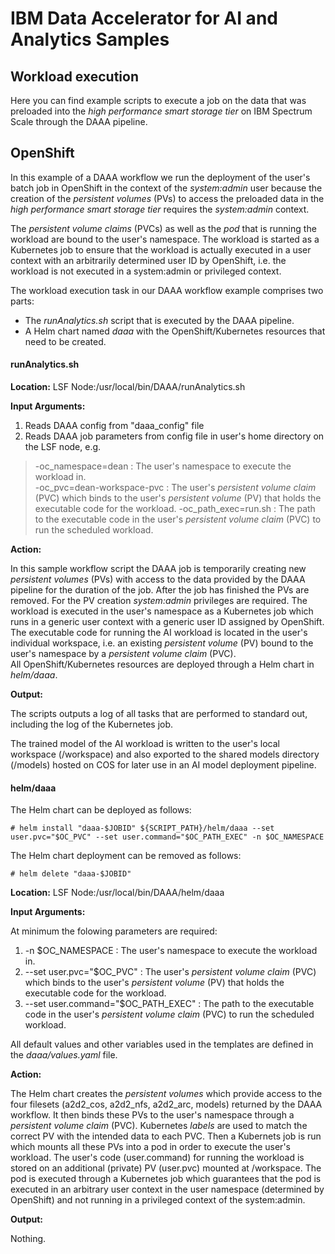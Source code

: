 # IBM Data Accelerator for AI and Analytics Samples

## Workload execution

Here you can find example scripts to execute a job on the data that was preloaded 
into the *high performance smart storage tier* on IBM Spectrum Scale through 
the DAAA pipeline.
 
## OpenShift

In this example of a DAAA workflow we run the deployment of the user's batch job 
in OpenShift in the context of the *system:admin* user because the creation of the 
*persistent volumes* (PVs) to access the preloaded data in the 
*high performance smart storage tier* requires the *system:admin* context. 

The *persistent volume claims* (PVCs) as well as the *pod* that is running the workload 
are bound to the user's namespace. The workload is started as a Kubernetes job to ensure that the workload is actually 
executed in a user context with an arbitrarily determined user ID by OpenShift, 
i.e. the workload is not executed in a system:admin or privileged context.

The workload execution task in our DAAA workflow example comprises two parts:

 - The *runAnalytics.sh* script that is executed by the DAAA pipeline.
 - A Helm chart named *daaa* with the OpenShift/Kubernetes resources that need to be created.

#### runAnalytics.sh

**Location:** LSF Node:/usr/local/bin/DAAA/runAnalytics.sh

**Input Arguments:**

1. Reads DAAA config from "daaa_config" file
2. Reads DAAA job parameters from config file in user's home directory on the LSF node, e.g.

> -oc_namespace=dean : The user's namespace to execute the workload in.    
> -oc_pvc=dean-workspace-pvc : The user's *persistent volume claim* (PVC) which binds to the user's *persistent volume* (PV) that holds the executable code for the workload.
> -oc_path_exec=run.sh : The path to the executable code in the user's *persistent volume claim* (PVC) to run the scheduled workload.

**Action:**

In this sample workflow script the DAAA job is temporarily
creating new *persistent volumes* (PVs) with access to the
data provided by the DAAA pipeline for the duration of
the job. After the job has finished the PVs are removed. 
For the PV creation *system:admin* privileges are required.
The workload is executed in the user's namespace as a 
Kubernetes job which runs in a generic user context 
with a generic user ID assigned by OpenShift.
The executable code for running the AI workload is located 
in the user's individual workspace, i.e. an existing *persistent volume* (PV)
bound to the user's namespace by a *persistent volume claim* (PVC).  
All OpenShift/Kubernetes resources are deployed through
a Helm chart in *helm/daaa*.

**Output:**

The scripts outputs a log of all tasks that are performed to standard out,
including the log of the Kubernetes job.

The trained model of the AI workload is written to the user's local 
workspace (/workspace) and also exported
to the shared models directory (/models) hosted on COS for later use 
in an AI model deployment pipeline.


#### helm/daaa

The Helm chart can be deployed as follows:

    # helm install "daaa-$JOBID" ${SCRIPT_PATH}/helm/daaa --set user.pvc="$OC_PVC" --set user.command="$OC_PATH_EXEC" -n $OC_NAMESPACE

The Helm chart deployment can be removed as follows:

    # helm delete "daaa-$JOBID" 

**Location:** LSF Node:/usr/local/bin/DAAA/helm/daaa

**Input Arguments:**

At minimum the folowing parameters are required:

1. -n $OC_NAMESPACE : The user's namespace to execute the workload in.    
2. --set user.pvc="$OC_PVC" : The user's *persistent volume claim* (PVC) which binds to the user's *persistent volume* (PV) that holds the executable code for the workload.
3. --set user.command="$OC_PATH_EXEC" : The path to the executable code in the user's *persistent volume claim* (PVC) to run the scheduled workload.

All default values and other variables used in the templates are defined in the *daaa/values.yaml* file.

**Action:**

The Helm chart creates the *persistent volumes* which provide access
to the four filesets (a2d2_cos, a2d2_nfs, a2d2_arc, models) returned
by the DAAA workflow. It then binds these PVs to the user's namespace
through a *persistent volume claim* (PVC). Kubernetes *labels* are used 
to match the correct PV with the intended data to each PVC.
Then a Kubernets job is run which mounts all these PVs into a pod 
in order to execute the user's workload. The user's code (user.command) 
for running the workload is stored on an additional (private) PV (user.pvc)
mounted at /workspace. The pod is executed through a Kubernetes job 
which guarantees that the pod is executed in an arbitrary 
user context in the user namespace (determined by OpenShift) and not running
in a privileged context of the system:admin.  
 
**Output:**

Nothing.
